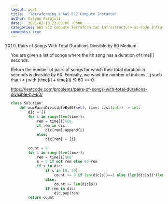 ```yaml
---
layout: post
title:  "Terraforming a AWS EC2 Compute Instance"
author: Kalyan Parajuli
date:   2021-02-10 23:00:00 -0500
categories: AWS EC2 Compute Terraform IaC Infrastructure-as-Code Infrastructure
comments: true
---
```

1010. Pairs of Songs With Total Durations Divisible by 60
Medium

You are given a list of songs where the ith song has a duration of time[i] seconds.

Return the number of pairs of songs for which their total duration in seconds is divisible by 60. Formally, we want the number of indices i, j such that i < j with (time[i] + time[j]) % 60 == 0.

https://leetcode.com/problems/pairs-of-songs-with-total-durations-divisible-by-60/

```python
class Solution:
    def numPairsDivisibleBy60(self, time: List[int]) -> int:
        dic = {}
        for i in range(len(time)):
            rem = time[i]%60
            if rem in dic:
                dic[rem].append(i)
            else:
                dic[rem] = [i]
        
        count = 0
        for i in range(len(time)):
            rem = time[i]%60
            s = 0 if not rem else 60-rem
            if s in dic:
                if s in [0, 30]:
                    count += 0 if len(dic[s])==1 else (len(dic[s])*(len(dic[s])-1))//2
                else:
                    count += len(dic[s])
                if rem in dic:
                    dic.pop(rem)
        return count
```